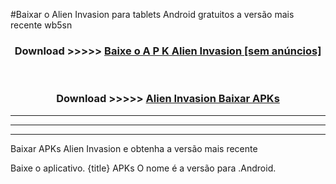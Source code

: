 #Baixar o Alien Invasion   para tablets Android gratuitos a versão mais recente wb5sn


<div align="center">
<h3>Download >>>>> <a href="https://pt-web.web.app/?pt= Alien Invasion ">Baixe o A P K Alien Invasion  [sem anúncios]</a></h3><br>

<h3>Download >>>>> <a href="https://pt-web.web.app/?pt= Alien Invasion ">Alien Invasion  Baixar APKs</a></h3>
</div>

----------------------------------------------------------

----------------------------------------------------------

----------------------------------------------------------

Baixar APKs Alien Invasion  e obtenha a versão mais recente

Baixe o aplicativo. {title} APKs O nome é a versão para .Android.


